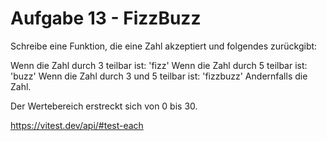 # Aufgabe 13 - FizzBuzz

Schreibe eine Funktion, die eine Zahl akzeptiert und folgendes zurückgibt:

Wenn die Zahl durch 3 teilbar ist: 'fizz'
Wenn die Zahl durch 5 teilbar ist: 'buzz'
Wenn die Zahl durch 3 und 5 teilbar ist: 'fizzbuzz'
Andernfalls die Zahl.

Der Wertebereich erstreckt sich von 0 bis 30.

https://vitest.dev/api/#test-each
